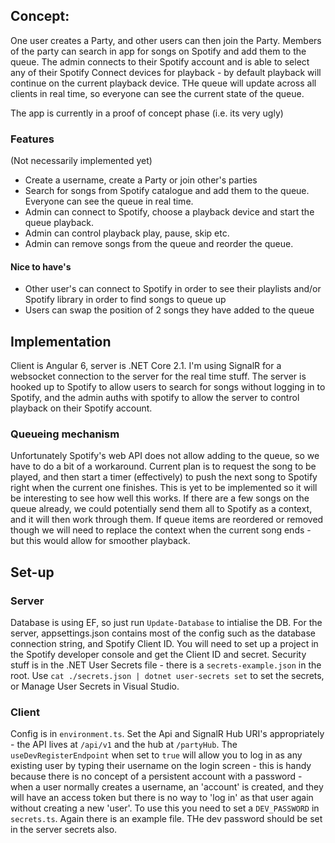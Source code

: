 ## Concept:
One user creates a Party, and other users can then join the Party. Members of the party can search in app for songs on Spotify and add them to the queue. The admin connects to their Spotify account and is able to select any of their Spotify Connect devices for playback - by default playback will continue on the current playback device. THe queue will update across all clients in real time, so everyone can see the current state of the queue.

The app is currently in a proof of concept phase (i.e. its very ugly)

### Features
(Not necessarily implemented yet)
* Create a username, create a Party or join other's parties
* Search for songs from Spotify catalogue and add them to the queue. Everyone can see the queue in real time.
* Admin can connect to Spotify, choose a playback device and start the queue playback. 
* Admin can control playback play, pause, skip etc.
* Admin can remove songs from the queue and reorder the queue.

#### Nice to have's
* Other user's can connect to Spotify in order to see their playlists and/or Spotify library in order to find songs to queue up
* Users can swap the position of 2 songs they have added to the queue

## Implementation
Client is Angular 6, server is .NET Core 2.1. I'm using SignalR for a websocket connection to the server for the real time stuff. The server is hooked up to Spotify to allow users to search for songs without logging in to Spotify, and the admin auths with spotify to allow the server to control playback on their Spotify account. 

### Queueing mechanism
Unfortunately Spotify's web API does not allow adding to the queue, so we have to do a bit of a workaround. Current plan is to request the song to be played, and then start a timer (effectively) to push the next song to Spotify right when the current one finishes. This is yet to be implemented so it will be interesting to see how well this works. If there are a few songs on the queue already, we could potentially send them all to Spotify as a context, and it will then work through them. If queue items are reordered or removed though we will need to replace the context when the current song ends - but this would allow for smoother playback.

## Set-up
### Server
Database is using EF, so just run `Update-Database` to intialise the DB. For the server, appsettings.json contains most of the config such as the database connection string, and Spotify Client ID. You will need to set up a project in the Spotify developer console and get the Client ID and secret. Security stuff is in the .NET User Secrets file - there is a `secrets-example.json` in the root. Use `cat ./secrets.json | dotnet user-secrets set` to set the secrets, or Manage User Secrets in Visual Studio.

### Client
Config is in `environment.ts`. Set the Api and SignalR Hub URI's appropriately - the API lives at `/api/v1` and the hub at `/partyHub`. The `useDevRegisterEndpoint` when set to `true` will allow you to log in as any existing user by typing their username on the login screen - this is handy because there is no concept of a persistent account with a password - when a user normally creates a username, an 'account' is created, and they will have an access token but there is no way to 'log in' as that user again without creating a new 'user'. To use this you need to set a `DEV_PASSWORD` in `secrets.ts`. Again there is an example file. THe dev password should be set in the server secrets also.
